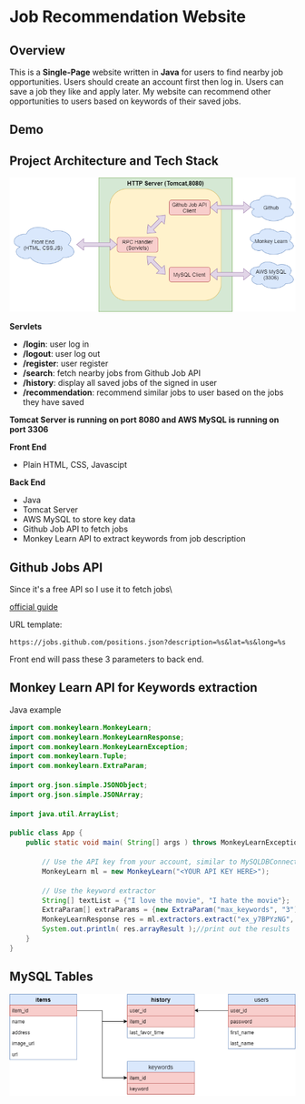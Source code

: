 # Job Recommendation Website
## Overview
This is a **Single-Page** website written in **Java** for users to find nearby job opportunities. Users should create an account first then log in. Users can save a job they like and apply later. My website can recommend other opportunities to users based on keywords of their saved jobs.

## Demo

## Project Architecture and Tech Stack
![image](https://github.com/lymmm412/job-recommendation/blob/master/images/project-architecture%20.png)

**Servlets**
* **/login**: user log in
* **/logout**: user log out
* **/register**: user register
* **/search**: fetch nearby jobs from Github Job API
* **/history**: display all saved jobs of the signed in user
* **/recommendation**: recommend similar jobs to user based on the jobs they have saved

**Tomcat Server is running on port 8080 and AWS MySQL is running on port 3306**

**Front End**
* Plain HTML, CSS, Javascipt

**Back End**
* Java
* Tomcat Server
* AWS MySQL to store key data
* Github Job API to fetch jobs
* Monkey Learn API to extract keywords from job description

## Github Jobs API
Since it's a free API so I use it to fetch jobs\\

[official guide](https://jobs.github.com/api)

URL template:
```
https://jobs.github.com/positions.json?description=%s&lat=%s&long=%s
```

Front end will pass these 3 parameters to back end.

## Monkey Learn API for Keywords extraction

Java example
```java
import com.monkeylearn.MonkeyLearn;
import com.monkeylearn.MonkeyLearnResponse;
import com.monkeylearn.MonkeyLearnException;
import com.monkeylearn.Tuple;
import com.monkeylearn.ExtraParam;

import org.json.simple.JSONObject;
import org.json.simple.JSONArray;

import java.util.ArrayList;

public class App {
    public static void main( String[] args ) throws MonkeyLearnException {

        // Use the API key from your account, similar to MySQLDBConnection
        MonkeyLearn ml = new MonkeyLearn("<YOUR API KEY HERE>");

        // Use the keyword extractor
        String[] textList = {"I love the movie", "I hate the movie"};
        ExtraParam[] extraParams = {new ExtraParam("max_keywords", "3")};
        MonkeyLearnResponse res = ml.extractors.extract("ex_y7BPYzNG", textList, extraParams);// the name of the model recently provided
        System.out.println( res.arrayResult );//print out the results
    }
}
```
## MySQL Tables
![mysql](https://github.com/lymmm412/job-recommendation/blob/master/images/mysql.png)
